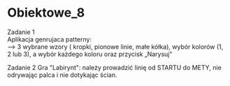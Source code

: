 # Obiektowe_8


Zadanie 1   
Aplikacja genrujaca patterny:   
--> 3 wybrane wzory ( kropki, pionowe linie, małe kółka), wybór kolorów (1, 2 lub 3), a wybór każdego koloru oraz przycisk „Narysuj”

Zadanie 2
Gra "Labirynt": należy prowadzić linię od STARTU do METY, nie odrywając palca i nie dotykając ścian.